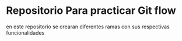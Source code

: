 # Repositorio Para practicar Git flow
en este repositorio se crearan diferentes ramas con sus respectivas 
funcionalidades

